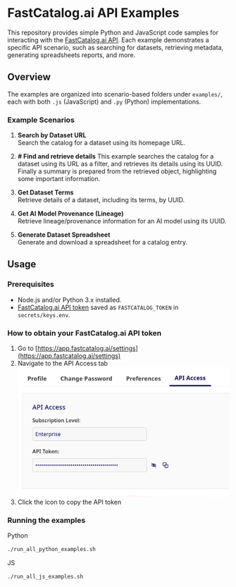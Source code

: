 # FastCatalog.ai API Examples

This repository provides simple Python and JavaScript code samples for interacting with the [FastCatalog.ai API](https://api.fastcatalog.ai/docs). Each example demonstrates a specific API scenario, such as searching for datasets, retrieving metadata, generating spreadsheets reports, and more.

## Overview

The examples are organized into scenario-based folders under `examples/`, each with both `.js` (JavaScript) and `.py` (Python) implementations.

### Example Scenarios

1. **Search by Dataset URL**  
   Search the catalog for a dataset using its homepage URL.

2. **# Find and retrieve details**
    This example searches the catalog for a dataset using its URL as a filter, and retrieves its details using its UUID. Finally a summary is prepared from the retrieved object, highlighting some important information.


3. **Get Dataset Terms**  
   Retrieve details of a dataset, including its terms, by UUID.

4. **Get AI Model Provenance (Lineage)**  
   Retrieve lineage/provenance information for an AI model using its UUID.

5. **Generate Dataset Spreadsheet**  
   Generate and download a spreadsheet for a catalog entry.

## Usage

### Prerequisites

- Node.js and/or Python 3.x installed.
- [FastCatalog.ai API token](https://api.fastcatalog.ai/) saved as `FASTCATALOG_TOKEN` in `secrets/keys.env`.

### How to obtain your FastCatalog.ai API token

1. Go to [https://app.fastcatalog.ai/settings](https://app.fastcatalog.ai/settings)
2. Navigate to the API Access tab
![API Access Tab](assets/API_access_tab.png)
3. Click the icon to copy the API token

### Running the examples

Python

```bash
./run_all_python_examples.sh
```

JS

```bash
./run_all_js_examples.sh
```

